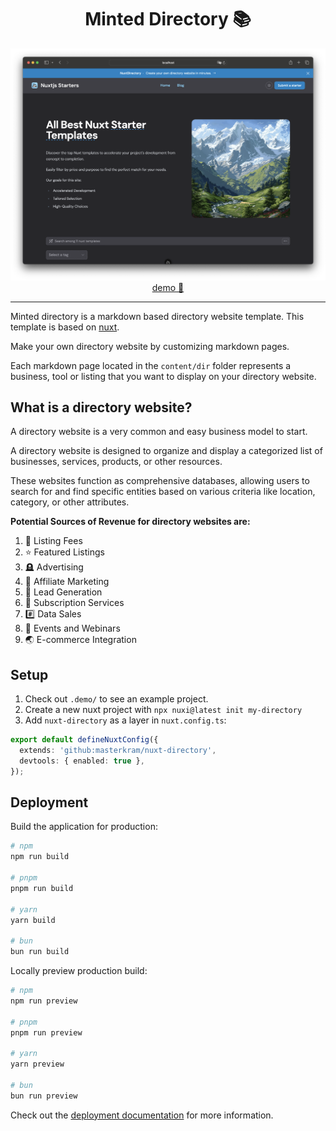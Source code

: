 <h1 style="text-align: center">Minted Directory 📚</h1>


<img src=".demo/public/directory_screenshot.png" />

<div style="text-align: center;">
  <a href="https://nuxtdirectory.netlify.app/">demo 🍫</a>
</div>

---

Minted directory is a markdown based directory website template. This template is based on [nuxt](https://nuxt.com/).

Make your own directory website by customizing markdown pages.

Each markdown page located in the `content/dir` folder represents a business, tool or listing that you want to display on your directory website.

## What is a directory website?

A directory website is a very common and easy business model to start.

A directory website is designed to organize and display a categorized list of businesses, services, products, or other resources.

These websites function as comprehensive databases, allowing users to search for and find specific entities based on various criteria like location, category, or other attributes.

**Potential Sources of Revenue for directory websites are:**
1. 💸 Listing Fees
2. ⭐ Featured Listings
3. 🪦 Advertising
4. 🎏 Affiliate Marketing
5. 🎣 Lead Generation
6. 📨 Subscription Services
7. #️⃣ Data Sales
8. 📅 Events and Webinars
9. 🌏 E-commerce Integration

## Setup

1. Check out `.demo/` to see an example project.
2. Create a new nuxt project with `npx nuxi@latest init my-directory`
3. Add `nuxt-directory` as a layer in `nuxt.config.ts`:

```ts
export default defineNuxtConfig({
  extends: 'github:masterkram/nuxt-directory',
  devtools: { enabled: true },
});
```


## Deployment

Build the application for production:

```bash
# npm
npm run build

# pnpm
pnpm run build

# yarn
yarn build

# bun
bun run build
```

Locally preview production build:

```bash
# npm
npm run preview

# pnpm
pnpm run preview

# yarn
yarn preview

# bun
bun run preview
```

Check out the [deployment documentation](https://nuxt.com/docs/getting-started/deployment) for more information.
